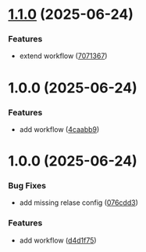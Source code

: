 # [1.1.0](https://github.com/m4s-b3n/semrel-test/compare/1.0.0...1.1.0) (2025-06-24)


### Features

* extend workflow ([7071367](https://github.com/m4s-b3n/semrel-test/commit/70713674f90ff4eb9211bc44b2dc82a5f8d6ce03))

# 1.0.0 (2025-06-24)


### Features

* add workflow ([4caabb9](https://github.com/m4s-b3n/semrel-test/commit/4caabb95d014d99121edd0673f7f386e3a6d8c42))

# 1.0.0 (2025-06-24)


### Bug Fixes

* add missing relase config ([076cdd3](https://github.com/m4s-b3n/semrel-test/commit/076cdd35fd2f2cbce8be354408fa36e0b8202a61))


### Features

* add workflow ([d4d1f75](https://github.com/m4s-b3n/semrel-test/commit/d4d1f75294f781e986423bcf4b6ee978b2aa6f99))
